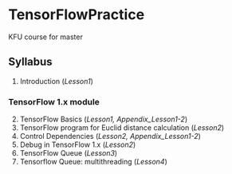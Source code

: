 # TensorFlowPractice
KFU course for master

## Syllabus
1. Introduction (*Lesson1*)
### TensorFlow 1.x module
2. TensorFlow Basics (*Lesson1, Appendix_Lesson1-2*)
3. TensorFlow program for Euclid distance calculation (*Lesson2*)
4. Control Dependencies (*Lesson2, Appendix_Lesson1-2*)
5. Debug in TensorFlow 1.x (*Lesson2*)
6. TensorFlow Queue (*Lesson3*)
7. Tensorflow Queue: multithreading (*Lesson4*)
